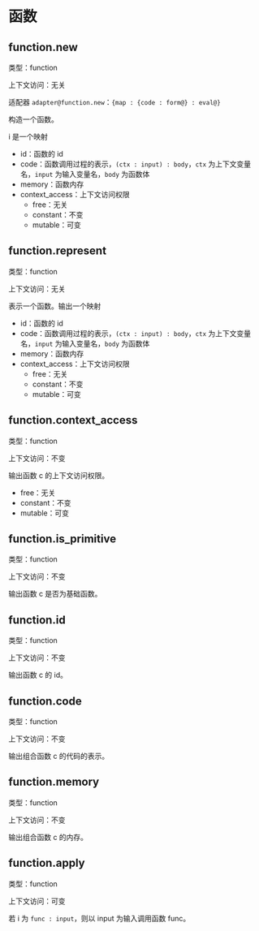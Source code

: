 # 函数

## function.new

类型：function

上下文访问：无关

适配器 `adapter@function.new`：`{map : {code : form@} : eval@}`

构造一个函数。

i 是一个映射

- id：函数的 id
- code：函数调用过程的表示，`(ctx : input) : body`，`ctx` 为上下文变量名，`input` 为输入变量名，`body` 为函数体
- memory：函数内存
- context_access：上下文访问权限
  - free：无关
  - constant：不变
  - mutable：可变

## function.represent

类型：function

上下文访问：无关

表示一个函数。输出一个映射

- id：函数的 id
- code：函数调用过程的表示，`(ctx : input) : body`，`ctx` 为上下文变量名，`input` 为输入变量名，`body` 为函数体
- memory：函数内存
- context_access：上下文访问权限
  - free：无关
  - constant：不变
  - mutable：可变

## function.context_access

类型：function

上下文访问：不变

输出函数 c 的上下文访问权限。

- free：无关
- constant：不变
- mutable：可变

## function.is_primitive

类型：function

上下文访问：不变

输出函数 c 是否为基础函数。

## function.id

类型：function

上下文访问：不变

输出函数 c 的 id。

## function.code

类型：function

上下文访问：不变

输出组合函数 c 的代码的表示。

## function.memory

类型：function

上下文访问：不变

输出组合函数 c 的内存。

## function.apply

类型：function

上下文访问：可变

若 i 为 `func : input`，则以 input 为输入调用函数 func。
